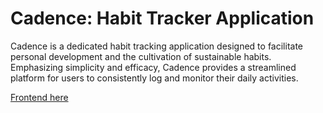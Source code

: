 # Cadence: Habit Tracker Application

Cadence is a dedicated habit tracking application designed to facilitate personal development and the cultivation of sustainable habits. 
Emphasizing simplicity and efficacy, Cadence provides a streamlined platform for users to consistently log and monitor their daily activities.  

[Frontend here](https://github.com/igoroganesian/cadence-frontend)
